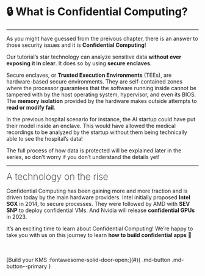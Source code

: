 # 🔒 What is Confidential Computing?
___________________________________________________

As you might have guessed from the preivous chapter, there is an answer to those security issues and it is **Confidential Computing**! 

Our tutorial’s star technology can analyze sensitive data **without ever exposing it in clear**. It does so by using **secure enclaves**.

Secure enclaves, or **Trusted Execution Environments** (TEEs), are hardware-based secure environments. They are self-contained zones where the processor guarantees that the software running inside cannot be tampered with by the host operating system, hypervisor, and even its BIOS. The **memory isolation** provided by the hardware makes outside attempts to **read or modify fail**.

In the previous hospital scenario for instance, the AI startup could have put their model inside an enclave. This would have allowed the medical recordings to be analyzed by the startup without them being technically able to see the hospital’s data!

The full process of how data is protected will be explained later in the series, so don’t worry if you don’t understand the details yet!

______________________________________________________

<font size="5"><span style="font-weight: 200">
A technology on the rise
</font></span>

Confidential Computing has been gaining more and more traction and is driven today by the main hardware providers. Intel initially proposed **Intel SGX** in 2014, to secure processes. They were followed by AMD with **SEV SNP** to deploy confidential VMs. And Nvidia will release **confidential GPUs** in 2023.

It’s an exciting time to learn about Confidential Computing! We’re happy to take you with us on this journey to learn **how to build confidential apps** 🚀

<br />
<br />
[Build your KMS :fontawesome-solid-door-open:](#){ .md-button .md-button--primary }